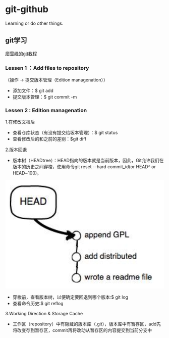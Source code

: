 # git-github
Learning or do other things.<br>

## git学习

[廖雪峰的git教程](https://www.liaoxuefeng.com/wiki/0013739516305929606dd18361248578c67b8067c8c017b000)

### Lessen 1 ：Add files to repository

（操作 -> 提交版本管理（Edition managenation））
* 添加文件：$ git add <file>
* 提交版本管理：$ git commit -m <message>

### Lessen 2 : Edition managenation

1.在修改文档后

* 查看仓库状态（有没有提交给坂本管理）：$ git status
* 查看修改后的和之前的差别：$git diff

2.版本回退

* 版本树（HEADtree）：HEAD指向的版本就是当前版本，因此，Git允许我们在版本的历史之间穿梭，使用命令git reset --hard commit_id(or HEAD^ or HEAD~100)。

![something wrong](https://github.com/Creacheer/git-github/blob/master/picture/headtree.png)

* 穿梭前，查看版本树，以便确定要回退到哪个版本:$ git log
* 查看命令历史:$ git reflog

3.Working Direction & Storage Cache

* 工作区（repository）中有隐藏的版本库（.git），版本库中有暂存区，add先将改变存到暂存区，commit再将改动从暂存区的内容提交到当前分支中


